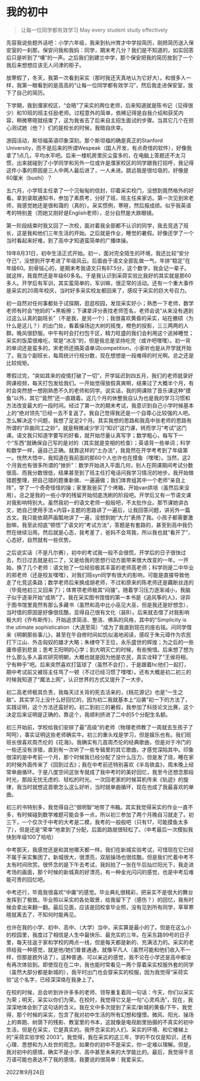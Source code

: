 # 我的初中

> 让每一位同学都有效学习
> May every student study effectively

先容我说些题外话吧：小学六年级，我来到杭州育才中学投简历，刚把简历送入保安室的一刹那，保安问我和我妈：同学，期末考几分？我们是不知道的，如实回答后只是听到了“噢”的一声。之后我们到建兰中学，那个保安把我的简历放到了一个我后来想想应该无人问津的柜子。

放寒假了，冬天，我第一次看到采实（那时我还天真地认为它好大）。和很多人一样，我第一眼看到的是高高的“让每一位同学都有效学习”，然后我走进保安室，放下了自己的简历。

下学期，我到濮家校区，“会晤”了采实的两位老师，后来知道就是陈书记（见得很少）和10班的班主任励老师。过程意外的简单，依稀记得是自我介绍和获奖内容，稍微寒暄就结束了，这为我省去了后来自主招生面试的步骤。当其它几个在担心测试她（他？）们的是校长的时候，我暗自庆幸。

游园活动，斯坦福英语印象深刻。那个斯坦福的确是真正的Stanford University，而不是后来的所谓Wespeak（国人开发，有点奇怪的软件），好像我拿了1点几，平均水平吧。后来一楼机房里灰尘蛮多的，在电脑上答题还不太习惯，出来就碰到了小学同学和另外一位或许是濮家校区的同学跟我打招呼，我记得这件小事的原因是三人中两人最后进了，一人未进。跳远我是很垃圾的，好像是60厘米（bushi）？

五六月，小学班主任拿了一个沉甸甸的信封，印着采实校门，没想到竟然格外的好看。拿到录取通知书，参加了素质考，分好了班，班主任来家访。第一次见到宋老师，我感觉她还是很和蔼的（真的）。采实惯例，寒暄，然后报成绩。似乎我英语考的特别差（而她又刚好是English老师），总分自然是大跌眼镜。

第一阶段结束时我又回了一次校，面对着我全部都不认识的同学，我去竞选了班长，这是我和他们三年生活的开始。之后就是作业，睡觉的暑假。好像还学了一个当时看起来好难，到了高中才知道蛮简单的广播体操。

19年8月31日，初中生活正式开始。初一，面对完全陌生的环境，我还比较“安分守己”，没想到开学考进了年级风云。后面由于语文全部乱做一气，年排“稳定”在年级60。刻骨铭心的，是期末考我语文只有87.5分，这个数字，我会记一辈子。就这样，我竟然还是年级60多名。于是我认识到采荷实验比我好的其实就是那60多人。开学后有军训，其实蛮简单的，军训嘛，很正常的活动。还有一个重大事件是采实的20周年校庆，当时好多采实校友都回来了，感叹于采实的巨大号召力。

初一自然对任何事都处于试探期，逛逛校园，发现采实好小；熟悉一下老师，数学老师有时会“他妈的”+黑板擦；下课拿评分表找老师签名，老师会说“从来没有遇到过这么认真的副班长”（不是我，是另一个）；我很喜欢黄昏的采实，站在撤硕（为什么是这儿？）的出门处，看着操场边大树的摇曳，橙色的投影，三三两两的人群。晚风很舒服。中午有时会打扫包干区，精力旺盛的我们会利用这个逃掉睡觉；采实的饭菜很难吃，常是“冰冻”的，但是我总是坚持吃完（或许吧嘿嘿）。初一背的单词还是蛮多的，宋老师还搞英语单词competition，小家听也是从开学就开始了。我当个副班长，每周统计行规分数，现在想想是一段难得的时光啊。总之还是比较规矩。

寒假过完，“突如其来的疫情打破了一切”，开学延迟到四五月，我们的老师就录好网课视频，每天打包发给我们。一开始觉得放假真爽啊，结果过了大概半个月，有时会突然想一想刚熟悉不久的老师和同学。说实话，我的网课除了音乐课这种“摸鱼”以外，其它“竟然”还一直跟着。这几个月的休整我自认为也是我的学习习惯和方法改变最大的一段时间。经过了第一次的期末考试，我意识到自己小学时候基本上的“绝对领先”已经一去不复返了。我自己觉得我还是一个自尊心比较强的人吧。怎么解决这个问题，我想了足足2个月。其实我想的思路和我高中张老师的思路有所谓的“异曲同工之妙”，就是稍微减少学习“知识”这门课，转而学习“考试”这门课。语文我只知道字要写的好看，就开始尽量认真写字；数学粗心，每写下一个“东西”就确保自己写的是对的（其实就是变相的检查）；英语背一些单词；科学和数学一样，逼自己正确。就靠这样的“土办法”，我竟然在开学考考到了年级第一。恍然大悟中，我知道在我前面的那60个人也许也在摸鱼（嘿嘿）。当然，这2个月我也有很多所谓的“挫折”：数学开始进入平面几何，别人在网课期间考试分数很高、而我分数很低，结果甚至到了班主任打电话问我学习情况的地步。我开始做错题整理，把自己错的题重新做、一遍遍做；我们体育组其中一个老师“亲自上阵”，学了一个奇奇怪怪的操；家里我爸买了个烤箱，开始van烘培（虽然后来没用）。总之是我的一些小学的残留开始彻底洗刷的阶段吧。开学后又有一节语文课对我影响特别大。虽然我初一的语文老师一般般吧，不太批作业。那节课她讲古文，她自己使用手法+内容+主题的思路讲了一遍后，让我回答问题，讲另外一篇古文。我只能依葫芦画瓢地讲了一遍，没想到她“大力”表扬了我。小孩子都需要激励嘛，我至此彻底“顿悟”了语文的“考试方法”，答题是有套路的，甚至到高中我仍然在继续沿用。然后就是心态，我考差了，爸妈不会骂我，所以我也就“看开了”，心态好，自然就有一些优势。

之后说实话（不是凡尔赛），初中的考试我一般不会很慌，开学后的日子很快过去，烈日过去就是初二了，又是给我的思想行动方面带来很大改变的一年。一开始，换了几个老师：语文拍了一位经验极其丰富的老师高老师；科学则是二中毕业的郑老师（还是校友嘿嘿），对我们班syn同学有很大的影响，可能是直接导致他走了化竞这条路；数学老师后来换成胡老师，不过和原来的陈老师还是藕断丝连的（毕竟他初三又回来了）；体育项老师极其“闷骚”。随着学习压力逐渐减小，我脑子似乎逐渐开始“成熟”了。我在采实图书馆借的第一本书是《追风筝的人》，讶异于图书馆里竟然有那么多藏书（虽然和高中比小巫见大巫，但是我还是好想念），当时借的原因是好像很炫酷，显得自己很有文化（装B）。后来就去借了对我影响极大的《乔布斯传》，开始追求简洁、整洁、佛系的风格，其中的"Simplicity is the utimate sophistication（大道至简）"成为了我直到现在的座右铭。问同学借来《明朝那些事儿》，甚至在午自修时间如饥似渴地阅读，感叹于朱元璋作为农民打下江山、外击匈奴的雄才大略；朱棣夺下王位，永乐盛世的辉煌；为之后的一些庸帝感到悲哀；思考王阳明的心学；到大明灭亡的时候，有些惋惜。后来想了想为什么那么多人喜欢研究明朝，大概也就是因为他是农民，真实诠释了“王侯将相，宁有种乎”吧。后来突然喜欢打篮球了（虽然不会打），于是跟着hc他们一起打，期中考试前又被班主任骂了一顿（不过已经习惯了嘿嘿）。还有大概是初二初三的时候我知道了“魔法上网”，认识世界的方式又提升了一大步。

初二高老师极其负责，我每天过关背的死去活来的，《桃花源记》也是“一生之敌”。其实学习上没什么好回忆的，因为初二我就基本上“沿袭”初一下的方法了，实践证明，这个方法还蛮好的。初二到初三的暑假，我参加了科技论文比赛，这个决定后来证明是正确的，靠这个，我顺利挤进了二中的5个分配生名额。

初三开始前，学校给我们安排了最“高级”的老师（物理老师教了一周就去生孩子了呵呵），事实证明这些老师确实牛。初三的重头戏是学习，但是娱乐也有。我们班班长很喜欢周杰伦的《花海》。我确实有几首周杰伦的经典歌曲，但是对于冷门的一些还没有涉猎，直到有一次听了一些专辑里的其它歌曲，才感觉深陷其中。印象很深的是中考前一个月，那个时候我已经分配了没什么压力，但是发了烧，睡在家的时候外面传来了《回到过去》；我在中考前还特别喜欢《半岛铁盒》，周末晚上经常单曲循环。于是八度空间这张专就成了我中考时的美好回忆，我至今还想念那段时光，那段无忧无虑的、轻松的时光。一次回老家的时候耳机传来《轨迹》的旋律，我当时就想这首歌怎么这么好听，当时就单曲循环，现在也成了我最喜欢的单曲。

初三的书特别多，我觉得自己“很明智”地带了书箱。其实我觉得采实的作业一直不多，有时候碰到数学难题可能会多一点，所以初三参加了两个月晚自习就走了。初三下，一个仅次于中考的大考是二模，我考的一般般吧（只有17，可能摸鱼太多了），但是还是“荣幸”地拿到了分配，后面的路就很轻松了。（中考最后一次模拟我快到年级100了哈哈）

中考那天，我感觉还是和其他哪天都一样。我们在新城实验考试，可惜现在它已经不属于采实集团了。新城很大，很漂亮，双层操场也很炫酷，但是我们忙着中考不太有时间欣赏。很怀念的是下午去考试，我妈拍了一张在午后灿烂阳光下，我走进考场的画面，那个时候的新城真的好漂亮，有一种金光闪闪的感觉，也是中考后难能可贵的回忆吧。

中考还行，毕竟我很喜欢“中庸”的感觉。毕业典礼很精彩，把采实不是很大的舞台发挥到了极致。毕业照以采实的各处取景，给我留下了（感伤？）的回忆，我有时候会拿出来翻一翻。最后见面，应该是回校拿毕业照，没有见到所有同学，草草寒暄就离去了，不知何时能再见。

也许在我的小学、初中、高中、（大学）当中，采实算是最小的了。但是在这么小的校园里，我度过了相信是人生中最快乐、最充实的三年。在采东路99号的日子里，每天往返于家和学校的两点一线，但是每天都是新的、充满活力的。采实的老师给我一种感觉，就是他/她们普普通通，就像平凡人（虽然可能和他们收入不一样，但那是题外话了），这种普通、可以亲近的感觉，我不论在小学还是高中都没有再次体验到。即使现在在二中，我也能时常看见一两个穿着采实校服外套的同学（虽然大部分都是新城的），我平时出门也会穿采实的校服，因为我觉得“采荷实验”这个名字，已经深深烙在我身上了。

在校的时候，总会听到许许多多的老师、领导重复着同一句话：今天，你们以采实为荣；明天，采实以你们为荣。在校时，我觉得它又是一句“心灵鸡汤”，现在，我深深地体会到了这句话的含义。我在文中多次提到了采实/新城的黄昏/下午，我觉得，那个时候的采实，包含了我对初中生活的所有幻想和憧憬。微风、阳光、操场上的奔跑、树荫下的残影、教室里的书本，这就像是电视剧里拍摄的不真实的初中生活，但是在采实，它是真实的。我怀念采实的人们、采实的环境、和它楼梯上的“采荷实验学校 2003”。我觉得，我在采实的这三年，学的不仅仅是知识，还有心理、思想和为人处世的观念。如果你的初中不是采实，你一定难以理解。但是，我对初中的感情，确实不是小学、高中甚至未来的大学能比的。最后，我觉得千言万语可能也表达不了我的感情，我要说的很简单：我爱采实。


2022年9月24日